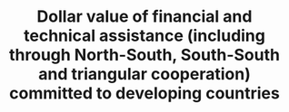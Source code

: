 ---
actual_indicator_available: null
actual_indicator_available_description: null
comments_and_limitations: null
computation_units: null
data_non_statistical: true
date_metadata_updated: null
date_of_national_source_publication: null
disaggregation_categories: null
disaggregation_geography: null
goal_meta_link: http://unstats.un.org/sdgs/files/metadata-compilation/Metadata-Goal-17.pdf
graph: null
graph_title: Dollar value of financial and technical assistance (including through
  North-South, South-South and triangular cooperation) committed to developing countries
graph_type: null
has_metadata: true
indicator: 17.9.1
indicator_definition: "Official development assistance (ODA;http://www.oecd.org/dac/dac-glossary.htm#ODA)\
  \ to countries on the DAC List of ODA Recipients (http://www.oecd.org/dac/dac-glossary.htm#DAC_List)\
  \ in the following subsectors as explained in the list of Creditor Reporting System\
  \ purpose codes available here, http://www.oecd.org/dac/stats/purposecodessectorclassification.htm:\
  \ \t11110 Education policy and administrative management \t12110 Health policy and\
  \ administrative management \t13010 Population policy and administrative management\
  \ \t14010 Water sector policy and administrative management \t15110 Public sector\
  \ policy and administrative management \t15210 Security system management and reform\
  \ \t16020 Employment policy and administrative management \t16030 Housing policy\
  \ and administrative management \t21010 Transport policy and administrative management\
  \ \t22010 Communications policy and administrative management \t23110 Energy policy\
  \ and administrative management \t24010 Financial policy and administrative management\
  \ \t31110 Agricultural policy and administrative management \t31210 Forestry policy\
  \ and administrative management \t31310 Fishing policy and administrative management\
  \ \t32110 Industrial policy and administrative management \t32210 Mineral/mining\
  \ policy and administrative management \t32310 Construction policy and administrative\
  \ management \t33110 Trade policy and administrative management \t33210 Tourism\
  \ policy and administrative management \t41010 Environmental policy and administrative\
  \ management"
indicator_name: Dollar value of financial and technical assistance (including through
  North-South, South-South and triangular cooperation) committed to developing countries
indicator_sort_order: 17-09-01
indicator_variable: null
international_and_national_references: null
layout: indicator
method_of_computation: ''
national_geographical_coverage: United States
periodicity: null
permalink: /17-9-1/
published: false
rationale_interpretation: ODA covers the value of both financial and technical assistance
  for development purposes. The above sectors broadly correspond to the coverage of
  the SDGs and focus on capacity building and national planning opposed to the implementation
  of specific projects and programmes.
reporting_status: notstarted
scheduled_update_by_SDG_team: null
scheduled_update_by_national_source: null
sdg_goal: 17
source_active_1: true
source_agency_staff_email_1: null
source_agency_staff_name_1: null
source_agency_survey_dataset_1: null
source_notes_1: null
source_organisation_1: null
source_title_1: null
source_url_1: null
target: Enhance international support for implementing effective and targeted capacity-building
  in developing countries to support national plans to implement all the Sustainable
  Development Goals, including through North-South, South-South and triangular cooperation.
target_id: '17.9'
time_period: null
title: Dollar value of financial and technical assistance (including through North-South,
  South-South and triangular cooperation) committed to developing countries
un_custodial_agency: OECD
un_designated_tier: '1'
variable_description: null
variable_notes: null
---